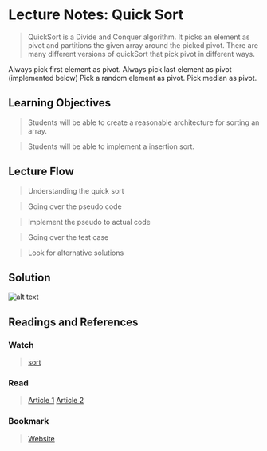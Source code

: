 # Lecture Notes: Quick Sort
> QuickSort is a Divide and Conquer algorithm. It picks an element as pivot and partitions the given array around the picked pivot. There are many different versions of quickSort that pick pivot in different ways.

Always pick first element as pivot.
Always pick last element as pivot (implemented below)
Pick a random element as pivot.
Pick median as pivot.

## Learning Objectives
> Students will be able to create a reasonable architecture for sorting an array.

> Students will be able to implement a insertion sort. 

## Lecture Flow
> Understanding the quick sort

> Going over the pseudo code

> Implement the pseudo to actual code

> Going over the test case

> Look for alternative solutions

## Solution
 ![alt text](https://github.com/skadariya/data-structures-and-algorithms/blob/master/code-challenges/401/assets/quickSort.jpg)

## Readings and References

### Watch
> [sort](https://www.youtube.com/watch?v=PgBzjlCcFvc)
### Read
> [Article 1](https://www.tutorialspoint.com/data_structures_algorithms/quick_sort_algorithm.htm)
> [Article 2](https://interactivepython.org/courselib/static/pythonds/SortSearch/TheQuickSort.html)

### Bookmark
> [Website ](https://www.geeksforgeeks.org/quick-sort/)
